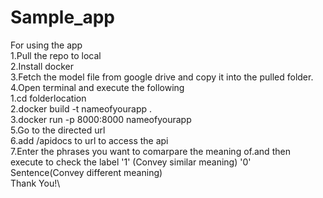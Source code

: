 # Sample_app
For using the app\
1.Pull the repo to local\
2.Install docker\
3.Fetch the model file from google drive and copy it into the pulled folder.\
4.Open terminal and execute the following\
  1.cd folderlocation\
  2.docker build -t nameofyourapp .\
  3.docker run -p 8000:8000 nameofyourapp\
5.Go to the directed url\
6.add /apidocs to url to access the api\
7.Enter the phrases you want to comarpare the meaning of.and then execute to check the label '1' (Convey similar meaning) '0' Sentence(Convey different meaning)\
Thank You!\
